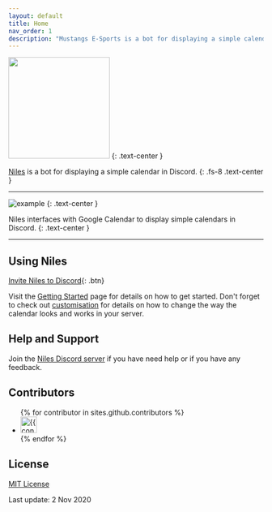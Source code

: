 ```yaml
---
layout: default
title: Home
nav_order: 1
description: "Mustangs E-Sports is a bot for displaying a simple calendar & spreadsheet in Discord."
---
```


<img src="../assets/images/butler_hr_clear.png" width="200"/>
{: .text-center }

[Niles](https://niles.seanecoffey.com/) is a bot for displaying a simple calendar in Discord.
{: .fs-8 .text-center }

---

![example](../assets/images/discord-display.gif)
{: .text-center }

Niles interfaces with Google Calendar to display simple calendars in Discord.
{: .text-center }

---

## Using Niles

[Invite Niles to Discord](https://discord.com/oauth2/authorize?client_id=320434122344366082&scope=bot&permissions=523344){: .btn}

Visit the [Getting Started](./start) page for details on how to get started.  Don't forget to check out [customisation](./customisation) for details on how to change the way the calendar looks and works in your server.

## Help and Support

Join the [Niles Discord server](https://discord.gg/jNyntBn) if you have need help or if you have any feedback.

## Contributors

<ul class="list-style-none">
{% for contributor in sites.github.contributors %}
  <li class="d-inline-block mr-1">
     <a href="{{ contributor.html_url }}"><img src="{{ contributor.avatar_url }}" width="32" height="32" alt="{{ contributor.login }}"/></a>
  </li>
{% endfor %}
</ul>

## License

[MIT License](https://seanecoffey.mit-license.org/)

Last update: 2 Nov 2020
